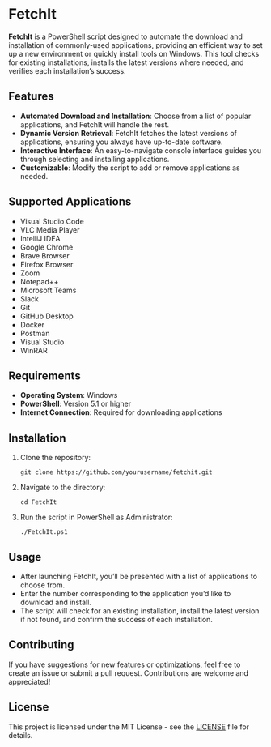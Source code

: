 # FetchIt

**FetchIt** is a PowerShell script designed to automate the download and installation of commonly-used applications, providing an efficient way to set up a new environment or quickly install tools on Windows. This tool checks for existing installations, installs the latest versions where needed, and verifies each installation’s success.

## Features

- **Automated Download and Installation**: Choose from a list of popular applications, and FetchIt will handle the rest.
- **Dynamic Version Retrieval**: FetchIt fetches the latest versions of applications, ensuring you always have up-to-date software.
- **Interactive Interface**: An easy-to-navigate console interface guides you through selecting and installing applications.
- **Customizable**: Modify the script to add or remove applications as needed.

## Supported Applications

- Visual Studio Code
- VLC Media Player
- IntelliJ IDEA
- Google Chrome
- Brave Browser
- Firefox Browser
- Zoom
- Notepad++
- Microsoft Teams
- Slack
- Git
- GitHub Desktop
- Docker
- Postman
- Visual Studio
- WinRAR

## Requirements

- **Operating System**: Windows
- **PowerShell**: Version 5.1 or higher
- **Internet Connection**: Required for downloading applications

## Installation

1. Clone the repository:

   ```shell
   git clone https://github.com/yourusername/fetchit.git
   ```
2. Navigate to the directory:
   ```shell
   cd FetchIt
   ```
3. Run the script in PowerShell as Administrator:
   ```shell
   ./FetchIt.ps1
   ``` 

## Usage
- After launching FetchIt, you’ll be presented with a list of applications to choose from.
- Enter the number corresponding to the application you’d like to download and install.
- The script will check for an existing installation, install the latest version if not found, and confirm the success of each installation.

## Contributing
If you have suggestions for new features or optimizations, feel free to create an issue or submit a pull request. Contributions are welcome and appreciated!

## License
This project is licensed under the MIT License - see the [LICENSE](LICENSE) file for details.